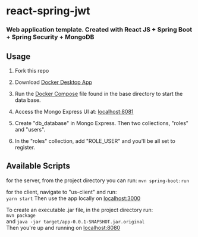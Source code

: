 # react-spring-jwt

### Web application template. Created with React JS + Spring Boot + Spring Security + MongoDB

## Usage
1. Fork this repo

2. Download [Docker Desktop App](https://www.docker.com/products/docker-desktop)

3. Run the [Docker Compose](https://github.com/CalebTracey/react-spring-jwt/blob/main/docker-compose.yaml) file found in the base directory to start the data base.

4. Access the Mongo Express UI at: [localhost:8081](http://localhost:8081/)

5. Create "db_database" in Mongo Express. Then two collections, "roles" and "users".

6. In the "roles" collection, add "ROLE_USER" and you'll be all set to register.

## Available Scripts
for the server, from the project directory you can run:
`mvn spring-boot:run`

for the client, navigate to "us-client" and run:
<br/>
`yarn start`
Then use the app locally on [localhost:3000](http://localhost:3000/)

To create an executable .jar file, in the project directory run:
<br/>
`mvn package`
<br/>
and 
`java -jar target/app-0.0.1-SNAPSHOT.jar.original`
<br/>
Then you're up and running on [localhost:8080](http://localhost:8080/)
